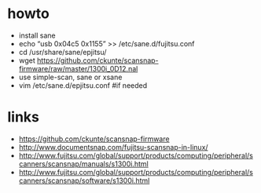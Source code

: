 # howto

* install sane
* echo “usb 0x04c5 0x1155” >> /etc/sane.d/fujitsu.conf
* cd /usr/share/sane/epjitsu/
* wget https://github.com/ckunte/scansnap-firmware/raw/master/1300i_0D12.nal
* use simple-scan, sane or xsane
* vim /etc/sane.d/epjitsu.conf #if needed

# links

* https://github.com/ckunte/scansnap-firmware
* http://www.documentsnap.com/fujitsu-scansnap-in-linux/
* http://www.fujitsu.com/global/support/products/computing/peripheral/scanners/scansnap/manuals/s1300i.html
* http://www.fujitsu.com/global/support/products/computing/peripheral/scanners/scansnap/software/s1300i.html
